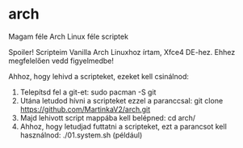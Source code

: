 # arch
Magam féle Arch Linux féle scriptek

Spoiler!
Scripteim Vanilla Arch Linuxhoz írtam, Xfce4 DE-hez. Ehhez megfelelően vedd figyelmedbe!

Ahhoz, hogy lehivd a scripteket, ezeket kell csinálnod:
1. Telepítsd fel a git-et:
sudo pacman -S git
2. Utána letudod hívni a scripteket ezzel a paranccsal:
git clone https://github.com/MartinkaV2/arch.git
3. Majd lehivott script mappába kell belépned:
cd arch/
4. Ahhoz, hogy letudjad futtatni a scripteket, ezt a parancsot kell használnod:
./01.system.sh (például)
